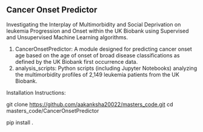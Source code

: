 Cancer Onset Predictor
----
Investigating the Interplay of Multimorbidity and Social Deprivation on leukemia Progression and Onset within the UK Biobank using Supervised and Unsupervised Machine Learning algorithms.

1.	CancerOnsetPredictor: A module designed for predicting cancer onset age based on the age of onset of broad disease classifications as defined by the UK Biobank first occurrence data.
2.	analysis_scripts: Python scripts (including Jupyter Notebooks) analyzing the multimorbidity profiles of 2,149 leukemia patients from the UK Biobank.

Installation Instructions:

git clone https://github.com/aakanksha20022/masters_code.git
cd masters_code/CancerOnsetPredictor

pip install .
